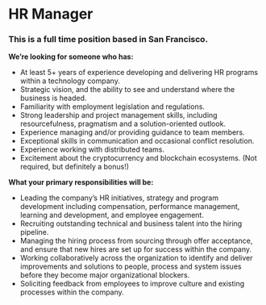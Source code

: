 # HR Manager

### This is a full time position based in San Francisco.

**We’re looking for someone who has:**

* At least 5+ years of experience developing and delivering HR programs within a technology company.
* Strategic vision, and the ability to see and understand where the business is headed.
* Familiarity with employment legislation and regulations.
* Strong leadership and project management skills, including resourcefulness, pragmatism and a solution-oriented outlook. 
* Experience managing and/or providing guidance to team members. 
* Exceptional skills in communication and occasional conflict resolution.
* Experience working with distributed teams.
* Excitement about the cryptocurrency and blockchain ecosystems. (Not required, but definitely a bonus!) 

**What your primary responsibilities will be:**

* Leading the company’s HR initiatives, strategy and program development including compensation, performance management, learning and development, and employee engagement.
* Recruiting outstanding technical and business talent into the hiring pipeline.
* Managing the hiring process from sourcing through offer acceptance, and ensure that new hires are set up for success within the company. 
* Working collaboratively across the organization to identify and deliver improvements and solutions to people, process and system issues before they become major organizational blockers. 
* Soliciting feedback from employees to improve culture and existing processes within the company.
